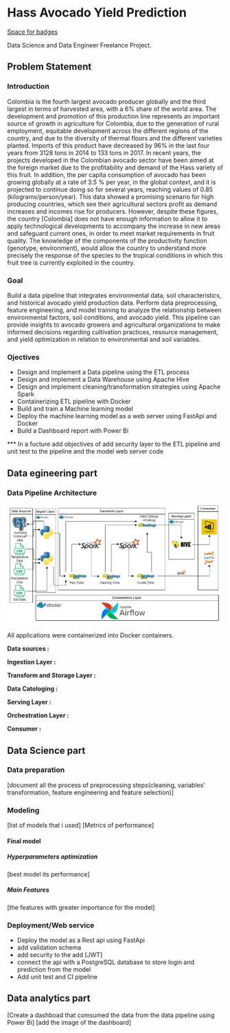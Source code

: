 # Hass Avocado Yield Prediction
[Space for badges](url)

Data Science and Data Engineer Freelance Project.

## Problem Statement
### Introduction
Colombia is the fourth largest avocado producer globally and the third largest in terms of harvested area, with a 6% share of
the world area. The development and promotion of this production line represents an important source of growth in agriculture for Colombia, due to the generation of rural employment, equitable development across the different regions of the country, and due to the diversity of thermal floors and the different varieties planted. Imports of this product have decreased by 96% in the last four years from 3128 tons in 2014 to 133 tons in 2017. In recent years, the projects developed in the Colombian avocado sector have been aimed at the foreign market due to the profitability and demand of the Hass variety of this fruit.  In addition,  the per capita consumption of avocado has been growing globally at a rate of 3.5 % per year, in the global context, and it is projected to continue doing so for several years, reaching values of 0.85 (kilograms/person/year). This data showed a promising scenario for high producing countries, which see their agricultural sectors profit as demand increases and incomes rise for producers. However, despite these figures, the country [Colombia] does not have enough information to allow it to apply technological developments to accompany the increase in new areas and safeguard current ones, in order to meet market requirements in fruit quality. The knowledge of the components of the productivity function (genotype, environment),  would allow the country to understand more precisely the response of the species to the tropical conditions in which this fruit tree is currently exploited in the country.

### Goal

Build a data pipeline that integrates environmental data, soil characteristics, and historical avocado yield production data. Perform data preprocessing, feature engineering, and model training to analyze the relationship between environmental factors, soil conditions, and avocado yield. This pipeline can provide insights to avocado growers and agricultural organizations to make informed decisions regarding cultivation practices, resource management, and yield optimization in relation to environmental and soil variables.

### Ojectives

- Design and implement a Data pipeline using the ETL process
- Design and implement a Data Warehouse using Apache Hive
- Design and implement cleaning/transformation strategies using Apache Spark
- Containerizing ETL pipeline with Docker
- Build and train a Machine learning model
- Deploy the machine learning model as a web server using FastApi and Docker
- Build a Dashboard report with Power Bi

*** In a fucture add objectives of add security layer to the ETL pipeline and unit test to the pipeline and the model web server code


## Data egineering part
### Data Pipeline Architecture 
![IMG](https://github.com/Luissalazarsalinas/Avocado-Yield-Prediction/blob/master/images/Data-Architecture.jpg)

All applications were containerized into Docker containers.

**Data sources :**


**Ingestion Layer :**

**Transform and Storage Layer :**

**Data Catologing :**

**Serving Layer :**


**Orchestration Layer :**


**Consumer :**


## Data Science part
### Data preparation
[document all the process of preprocessing steps(cleaning, variables' transformation, feature engineering and feature selection)]

### Modeling 
[list of models that i used]
[Metrics of performance]

#### Final model
##### Hyperparameters optimization
[best model its performance]

##### Main Features
[the features with greater importance for the model]

### Deployment/Web service
- Deploy the model as a Rest api using FastApi
- add validation schema
- add security to the add [JWT]
- connect the api with a PostgreSQL database to store login and prediction from the model
- Add unit test and CI pipeline

## Data analytics part
[Create a dashboad that comsumed the data from the data pipeline using Power Bi]
[add the image of the dashboard]

